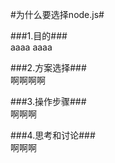 #为什么要选择node.js#	

###1.目的###	
aaaa
aaaa
 
###2.方案选择###	 
啊啊啊啊

###3.操作步骤###	   
啊啊啊

###4.思考和讨论###	 
啊啊啊
 